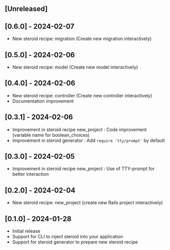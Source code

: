 ## [Unreleased]

## [0.6.0] - 2024-02-07

- New steroid recipe: migration (Create new migration interactively)

## [0.5.0] - 2024-02-06

- New steroid recipe: model (Create new model interactively)

## [0.4.0] - 2024-02-06

- New steroid recipe: controller (Create new controller interactively)
- Documentation improvement

## [0.3.1] - 2024-02-06

- Improvement in steroid recipe new_project : Code improvement (variable name for boolean_choices)
- Improvement in steroid generator : Add `require 'tty/prompt'` by default

## [0.3.0] - 2024-02-05

- Improvement in steroid recipe new_project : Use of TTY-prompt for better interaction

## [0.2.0] - 2024-02-04

- New steroid recipe: new_project (create new Rails project interactively)

## [0.1.0] - 2024-01-28

- Initial release
- Support for CLI to inject steroid into your application
- Support for steroid generator to prepare new steroid recipe
